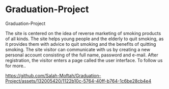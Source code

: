 # Graduation-Project
Graduation-Project

<p>The site is centered on the idea of reverse marketing of smoking products of all kinds.
The site helps young people and the elderly to quit smoking, as it provides them with advice to quit smoking and the benefits of quitting smoking.
The site visitor can communicate with us by creating a new personal account consisting of the full name, password and e-mail. After registration, the visitor enters a page called the user interface. To follow us for more..</p>

https://github.com/Salah-Moftah/Graduation-Project/assets/132005420/1122b10c-5764-40ff-b764-1c6be28cb4e4
